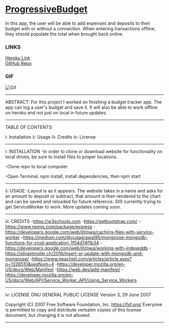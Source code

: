 # [ProgressiveBudget](http://protected-beyond-52173.herokuapp.com/)
In this app, the user will be able to add expenses and deposits to their budget with or without a connection. When entering transactions offline, they should populate the total when brought back online.

### LINKS
[Heroku Link](http://protected-beyond-52173.herokuapp.com/)
<br>
[GitHub Repo](https://github.com/asuleigh/ProgressiveBudget)

### GIF
![Gif](budgetGIF.gif)

<hr>

ABSTRACT: For this project I worked on finishing a budget tracker app. The app can log a user's budget and save it. It will also be able to work offline on heroku and not just on local in future updates.

<hr>

TABLE OF CONTENTS:

i: Installation
ii: Usage
iii: Credits
iv: License

<hr>

i: INSTALLATION
-In order to clone or download website for functionality on local drives, be sure to install files to proper locations.

-Clone repo to local computer

-Open Terminal, npm install, install dependencies, then npm start

<hr>

ii: USAGE
-Layout is as it appears. The website takes in a name and asks for an amount to deposit or subtract, that amount is then rendered to the chart and can be saved and reloaded for future reference. Still currently trying to get ServiceWorker to work. More updates coming soon.

<hr>

iii: CREDITS
-https://w3schools.com
-https://getbootstrap.com/
-https://www.npmjs.com/package/express
-https://developers.google.com/web/ilt/pwa/caching-files-with-service-worker
-https://medium.com/@yugagrawal95/mongoose-mongodb-functions-for-crud-application-1f54d74f1b34
-https://developers.google.com/web/ilt/pwa/working-with-indexeddb
-https://silvantroxler.ch/2016/insert-or-update-with-mongodb-and-mongoose/
-https://www.peachpit.com/articles/article.aspx?p=1326510&seqNum=4
-https://developer.mozilla.org/en-US/docs/Web/Manifest
-https://web.dev/add-manifest/
-https://developer.mozilla.org/en-US/docs/Web/API/Service_Worker_API/Using_Service_Workers
<hr>

iv: LICENSE
GNU GENERAL PUBLIC LICENSE
Version 3, 29 June 2007

 Copyright (C) 2007 Free Software Foundation, Inc. <https://fsf.org/>
 Everyone is permitted to copy and distribute verbatim copies
 of this license document, but changing it is not allowed.

 <hr>

